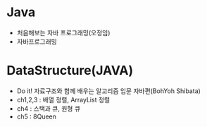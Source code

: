 # Java
+ 처음해보는 자바 프로그래밍(오정임)
+ 자바프로그래밍
# DataStructure(JAVA)
+ Do it! 자료구조와 함께 배우는 알고리즘 입문 자바편(BohYoh Shibata)
+ ch1,2,3 : 배열 정렬, ArrayList 정렬
+ ch4 : 스택과 큐, 원형 큐
+ ch5 : 8Queen
